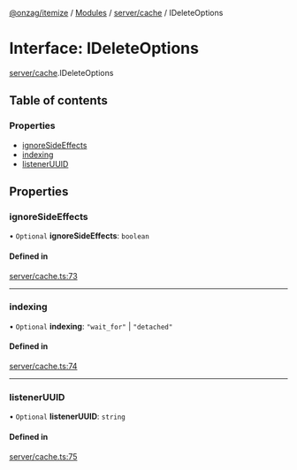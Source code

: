 [@onzag/itemize](../README.md) / [Modules](../modules.md) / [server/cache](../modules/server_cache.md) / IDeleteOptions

# Interface: IDeleteOptions

[server/cache](../modules/server_cache.md).IDeleteOptions

## Table of contents

### Properties

- [ignoreSideEffects](server_cache.IDeleteOptions.md#ignoresideeffects)
- [indexing](server_cache.IDeleteOptions.md#indexing)
- [listenerUUID](server_cache.IDeleteOptions.md#listeneruuid)

## Properties

### ignoreSideEffects

• `Optional` **ignoreSideEffects**: `boolean`

#### Defined in

[server/cache.ts:73](https://github.com/onzag/itemize/blob/a24376ed/server/cache.ts#L73)

___

### indexing

• `Optional` **indexing**: ``"wait_for"`` \| ``"detached"``

#### Defined in

[server/cache.ts:74](https://github.com/onzag/itemize/blob/a24376ed/server/cache.ts#L74)

___

### listenerUUID

• `Optional` **listenerUUID**: `string`

#### Defined in

[server/cache.ts:75](https://github.com/onzag/itemize/blob/a24376ed/server/cache.ts#L75)
